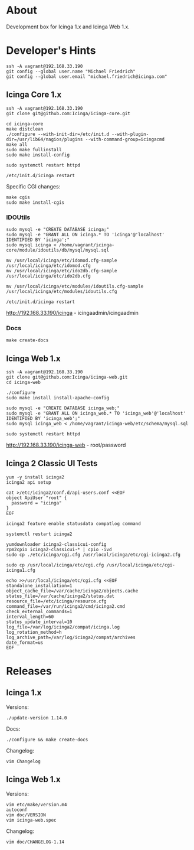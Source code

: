 # About

Development box for Icinga 1.x and Icinga Web 1.x.

# Developer's Hints

    ssh -A vagrant@192.168.33.190
    git config --global user.name "Michael Friedrich"
    git config --global user.email "michael.friedrich@icinga.com"

## Icinga Core 1.x

    ssh -A vagrant@192.168.33.190
    git clone git@github.com:Icinga/icinga-core.git

    cd icinga-core
    make distclean
    ./configure --with-init-dir=/etc/init.d --with-plugin-dir=/usr/lib64/nagios/plugins --with-command-group=icingacmd
    make all
    sudo make fullinstall
    sudo make install-config

    sudo systemctl restart httpd

    /etc/init.d/icinga restart

Specific CGI changes:

    make cgis
    sudo make install-cgis

### IDOUtils

    sudo mysql -e "CREATE DATABASE icinga;"
    sudo mysql -e "GRANT ALL ON icinga.* TO 'icinga'@'localhost' IDENTIFIED BY 'icinga';"
    sudo mysql icinga < /home/vagrant/icinga-core/module/idoutils/db/mysql/mysql.sql

    mv /usr/local/icinga/etc/idomod.cfg-sample /usr/local/icinga/etc/idomod.cfg
    mv /usr/local/icinga/etc/ido2db.cfg-sample /usr/local/icinga/etc/ido2db.cfg

    mv /usr/local/icinga/etc/modules/idoutils.cfg-sample /usr/local/icinga/etc/modules/idoutils.cfg

    /etc/init.d/icinga restart

http://192.168.33.190/icinga - icingaadmin/icingaadmin

### Docs

    make create-docs

## Icinga Web 1.x

    ssh -A vagrant@192.168.33.190
    git clone git@github.com:Icinga/icinga-web.git
    cd icinga-web

    ./configure
    sudo make install install-apache-config

    sudo mysql -e "CREATE DATABASE icinga_web;"
    sudo mysql -e "GRANT ALL ON icinga_web.* TO 'icinga_web'@'localhost' IDENTIFIED BY 'icinga_web';"
    sudo mysql icinga_web < /home/vagrant/icinga-web/etc/schema/mysql.sql

    sudo systemctl restart httpd

http://192.168.33.190/icinga-web - root/password

## Icinga 2 Classic UI Tests

    yum -y install icinga2
    icinga2 api setup

    cat >/etc/icinga2/conf.d/api-users.conf <<EOF
    object ApiUser "root" {
      password = "icinga"
    }
    EOF

    icinga2 feature enable statusdata compatlog command

    systemctl restart icinga2

    yumdownloader icinga2-classicui-config
    rpm2cpio icinga2-classicui-* | cpio -ivd
    sudo cp ./etc/icinga/cgi.cfg /usr/local/icinga/etc/cgi-icinga2.cfg

    sudo cp /usr/local/icinga/etc/cgi.cfg /usr/local/icinga/etc/cgi-icinga1.cfg

    echo >>/usr/local/icinga/etc/cgi.cfg <<EOF
    standalone_installation=1
    object_cache_file=/var/cache/icinga2/objects.cache
    status_file=/var/cache/icinga2/status.dat
    resource_file=/etc/icinga/resource.cfg
    command_file=/var/run/icinga2/cmd/icinga2.cmd
    check_external_commands=1
    interval_length=60
    status_update_interval=10
    log_file=/var/log/icinga2/compat/icinga.log
    log_rotation_method=h
    log_archive_path=/var/log/icinga2/compat/archives
    date_format=us
    EOF


# Releases

## Icinga 1.x

Versions:

    ./update-version 1.14.0

Docs:

    ./configure && make create-docs

Changelog:

    vim Changelog

## Icinga Web 1.x

Versions:

    vim etc/make/version.m4
    autoconf
    vim doc/VERSION
    vim icinga-web.spec

Changelog:

    vim doc/CHANGELOG-1.14
